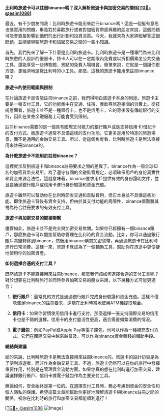 **比利時旅遊卡可以註冊binance嗎？深入解析旅遊卡與加密交易的關係[[TG💪+ @esim1088](https://t.me/s/esim1088)]**

最近，有不少朋友問我：比利時旅遊卡能用來註冊binance嗎？這是一個挺有意思也挺實用的問題，畢竟對於喜歡旅行或者對加密貨幣感興趣的朋友來說，這個問題可能會直接影響到他們的出行計劃和投資決策。今天，我就來為大家詳細解答這個問題，並順便聊聊旅遊卡和加密交易之間的一些小知識。

首先，我們先來了解一下什麼是比利時旅遊卡。比利時旅遊卡是一種專門為來比利時旅遊的人設計的優惠卡，持卡人可以在一定期限內免費或以折扣價乘坐公共交通工具，還能享受一些博物館、景點的免費入場機會。簡單來說，它就是一個讓你更方便、更經濟地遊覽比利時的小工具。那麼，這樣的旅遊卡能用來註冊binance嗎？

**旅遊卡的使用範圍與限制**

在討論旅遊卡是否能註冊binance之前，我們得明白旅遊卡本身的用途。旅遊卡主要是一種支付工具，它的功能集中在交通、住宿、餐飲等旅遊相關的消費上。從技術層面看，旅遊卡並不是一種銀行卡，也不是信用卡，它的背後沒有傳統銀行的支持，因此在某些金融服務上可能會受到限制。

註冊binance需要的是一個具有國際支付能力的銀行賬戶或是支持信用卡/借記卡的支付方式。而旅遊卡通常不具備這樣的支付功能，它更多是用於特定的旅遊場景，而不是通用的金融交易工具。所以，從這個角度看，比利時旅遊卡是無法直接用來註冊binance的。

**為什麼旅遊卡不能用於註冊binance？**

這裡就涉及到旅遊卡和binance註冊要求之間的差異了。binance作為一個全球知名的加密貨幣交易所，為了遵守各國的金融監管規定，必須確保用戶的身份真實性和資金來源合法性。這就意味著，binance要求用戶提供有效的身份證明文件，並且要通過銀行賬戶或信用卡進行身份驗證和資金充值。

旅遊卡雖然可以幫助你在比利時節省交通和景點費用，但它本身並不具備這些功能。即使旅遊卡背後有資金支持，但由於其支付功能的局限性，binance很難將其視為符合註冊要求的有效支付工具。

**旅遊卡與加密交易的間接聯繫**

儘管如此，旅遊卡並不是完全與加密交易無關。如果你已經擁有一個binance賬戶，那麼旅遊卡可以間接幫助你管理在比利時的資金流動。比如，你可以通過銀行賬戶將錢轉移到binance，然後用binance購買加密貨幣，再通過旅遊卡在比利時進行日常消費。這樣一來，旅遊卡就成為了一個輔助工具，幫助你在旅途中更便捷地使用你的加密資產。

**如何選擇合適的支付工具？**

既然旅遊卡不能直接用來註冊binance，那麼我們該如何選擇合適的支付工具呢？對於想要在比利時旅行並同時參與加密交易的朋友來說，以下幾種方式可能更適合：

1. **銀行賬戶**：最常見的方式是通過銀行賬戶完成身份驗證和資金充值。這樣不僅能滿足binance的註冊要求，還能在比利時當地使用ATM機提取現金。

2. **信用卡**：如果你習慣使用信用卡進行支付，那麼選擇一張支持國際交易的信用卡也是不錯的選擇。信用卡的支付靈活性更高，適合需要頻繁消費的情況。

3. **電子錢包**：例如PayPal或Apple Pay等電子錢包，也可以作為一種補充支付方式。它們在國際交易中越來越普及，可以作為binance資金轉移的輔助手段。

**總結與建議**

總的來說，比利時旅遊卡是無法直接用來註冊binance的。旅遊卡的設計初衷是為了便利旅遊者，而非作為金融交易工具。不過，旅遊卡仍然可以在你的旅行中發揮重要作用，特別是在管理資金流動方面。如果你真的想在比利時進行加密交易，建議選擇銀行賬戶、信用卡或電子錢包作為主要支付工具。

無論如何，安全始終是第一位的。在選擇支付工具時，務必考慮到資金的安全性和個人隱私的保護。希望這篇文章能幫助你更好地理解旅遊卡與binance註冊之間的關係，祝你在比利時的旅行和加密交易都能順利進行！

[[TG💪+ @esim1088](https://t.me/s/esim1088) ![Image](https://i.postimg.cc/4NQfJmqS/Snipaste-2025-05-13-00-14-12.png)]